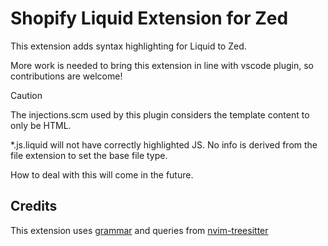 # Shopify Liquid Extension for Zed

This extension adds syntax highlighting for Liquid to Zed.

More work is needed to bring this extension in line with vscode plugin, so
contributions are welcome!

> [!CAUTION]
> The injections.scm used by this plugin considers the template
> content to only be HTML.
>
> *.js.liquid will not have correctly highlighted JS. No info is derived
> from the file extension to set the base file type.
>
> How to deal with this will come in the future.

## Credits

This extension uses [grammar](https://github.com/hankthetank27/tree-sitter-liquid) and queries from [nvim-treesitter](https://github.com/nvim-treesitter/nvim-treesitter/tree/master/queries/liquid)
